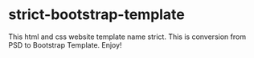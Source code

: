 # strict-bootstrap-template
This html and css website template name strict. This is conversion from PSD to Bootstrap Template. Enjoy!
